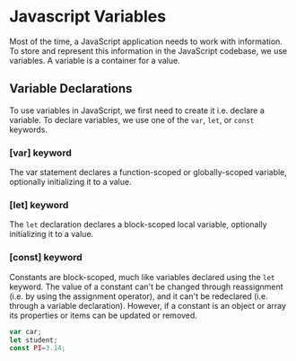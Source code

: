 # Javascript Variables

Most of the time, a JavaScript application needs to work with information. To store and represent this information in the JavaScript codebase, we use variables. A variable is a container for a value.

## Variable Declarations

To use variables in JavaScript, we first need to create it i.e. declare a variable. To declare variables, we use one of the `var`, `let`, or `const` keywords.

### [var] keyword

The var statement declares a function-scoped or globally-scoped variable, optionally initializing it to a value.

### [let] keyword

The `let` declaration declares a block-scoped local variable, optionally initializing it to a value.

### [const] keyword

Constants are block-scoped, much like variables declared using the `let` keyword. The value of a constant can't be changed through reassignment (i.e. by using the assignment operator), and it can't be redeclared (i.e. through a variable declaration). However, if a constant is an object or array its properties or items can be updated or removed.

```js
var car;
let student;
const PI=3.14;
```
